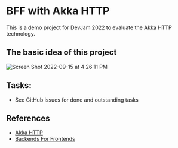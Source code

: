 # BFF with Akka HTTP
This is a demo project for DevJam 2022 to evaluate the Akka HTTP technology. 

## The basic idea of this project
![Screen Shot 2022-09-15 at 4 26 11 PM](https://user-images.githubusercontent.com/9009178/190502853-3bc928cb-95c6-42b1-b721-eebb495059d8.png)


## Tasks:

- See GitHub issues for done and outstanding tasks

## References

- [Akka HTTP](https://doc.akka.io/docs/akka-http/current/index.html)
- [Backends For Frontends](https://samnewman.io/patterns/architectural/bff/)
